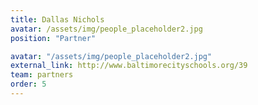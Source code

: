 ```yaml
---
title: Dallas Nichols
avatar: /assets/img/people_placeholder2.jpg
position: "Partner"

avatar: "/assets/img/people_placeholder2.jpg"
external_link: http://www.baltimorecityschools.org/39
team: partners
order: 5
---
```

